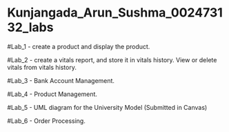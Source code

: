 # Kunjangada_Arun_Sushma_002473132_labs

#Lab_1 - create a product and display the product.

#Lab_2 - create a vitals report, and store it in vitals history. View or delete vitals from vitals history.

#Lab_3 - Bank Account Management.

#Lab_4 - Product Management.

#Lab_5 - UML diagram for the University Model (Submitted in Canvas)

#Lab_6 - Order Processing.
